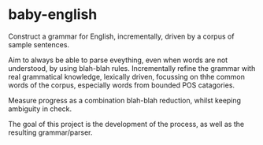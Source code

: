 # baby-english

Construct a grammar for English, incrementally, driven by a corpus of sample sentences.

Aim to always be able to parse eveything, even when words are not understood, by using blah-blah rules. Incrementally refine the grammar with real grammatical knowledge, lexically driven, focussing on thhe common words of the corpus, especially words from bounded POS catagories.

Measure progress as a combination blah-blah reduction, whilst keeping ambiguity in check.

The goal of this project is the development of the process, as well as the resulting grammar/parser.
